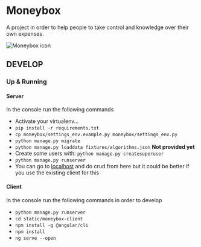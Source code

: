 # Moneybox

A project in order to help people to take control and knowledge over their own expenses.

![Moneybox icon](../static/img/money-box.png)

## DEVELOP 

### Up & Running

#### Server

In the console run the following commands

+ Activate your virtualenv...
+ `pip install -r requirements.txt`
+ `cp moneybox/settings_env.example.py moneybox/settings_env.py`
+ `python manage.py migrate`
+ `python manage.py loaddata fixtures/algorithms.json`  **Not provided yet**
+ Create some users with: `python manage.py createsuperuser`
+ `python manage.py runserver`
+ You can go to [localhost](http://localhost:8000/admin) and do crud from here but it could be better if you use the existing client for this

#### Client

In the console run the following commands in order to develop

+ `python manage.py runserver`
+ `cd static/moneybox-client`
+ `npm install -g @angular/cli`
+ `npm install`
+ `ng serve --open`

